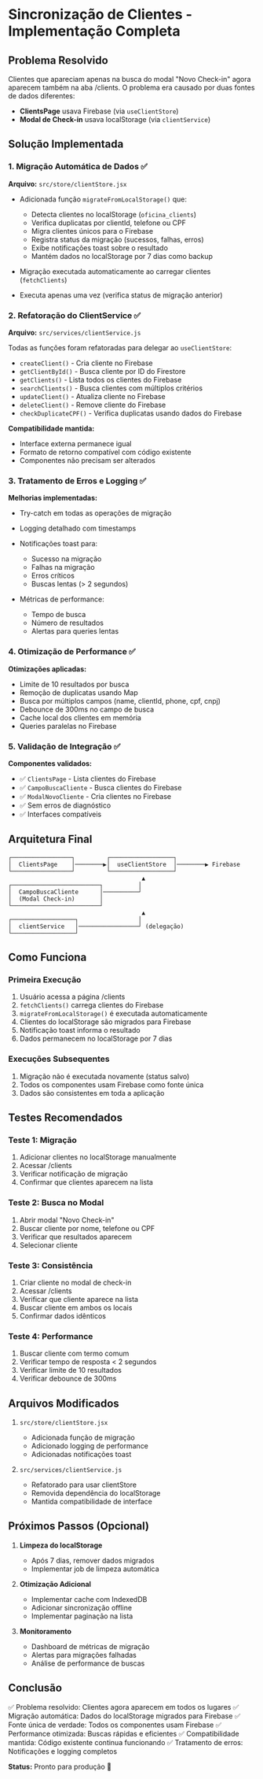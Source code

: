 # Sincronização de Clientes - Implementação Completa

## Problema Resolvido

Clientes que apareciam apenas na busca do modal "Novo Check-in" agora aparecem também na aba /clients. O problema era causado por duas fontes de dados diferentes:

- **ClientsPage** usava Firebase (via `useClientStore`)
- **Modal de Check-in** usava localStorage (via `clientService`)

## Solução Implementada

### 1. Migração Automática de Dados ✅

**Arquivo:** `src/store/clientStore.jsx`

- Adicionada função `migrateFromLocalStorage()` que:
  - Detecta clientes no localStorage (`oficina_clients`)
  - Verifica duplicatas por clientId, telefone ou CPF
  - Migra clientes únicos para o Firebase
  - Registra status da migração (sucessos, falhas, erros)
  - Exibe notificações toast sobre o resultado
  - Mantém dados no localStorage por 7 dias como backup

- Migração executada automaticamente ao carregar clientes (`fetchClients`)
- Executa apenas uma vez (verifica status de migração anterior)

### 2. Refatoração do ClientService ✅

**Arquivo:** `src/services/clientService.js`

Todas as funções foram refatoradas para delegar ao `useClientStore`:

- `createClient()` - Cria cliente no Firebase
- `getClientById()` - Busca cliente por ID do Firestore
- `getClients()` - Lista todos os clientes do Firebase
- `searchClients()` - Busca clientes com múltiplos critérios
- `updateClient()` - Atualiza cliente no Firebase
- `deleteClient()` - Remove cliente do Firebase
- `checkDuplicateCPF()` - Verifica duplicatas usando dados do Firebase

**Compatibilidade mantida:**
- Interface externa permanece igual
- Formato de retorno compatível com código existente
- Componentes não precisam ser alterados

### 3. Tratamento de Erros e Logging ✅

**Melhorias implementadas:**

- Try-catch em todas as operações de migração
- Logging detalhado com timestamps
- Notificações toast para:
  - Sucesso na migração
  - Falhas na migração
  - Erros críticos
  - Buscas lentas (> 2 segundos)

- Métricas de performance:
  - Tempo de busca
  - Número de resultados
  - Alertas para queries lentas

### 4. Otimização de Performance ✅

**Otimizações aplicadas:**

- Limite de 10 resultados por busca
- Remoção de duplicatas usando Map
- Busca por múltiplos campos (name, clientId, phone, cpf, cnpj)
- Debounce de 300ms no campo de busca
- Cache local dos clientes em memória
- Queries paralelas no Firebase

### 5. Validação de Integração ✅

**Componentes validados:**

- ✅ `ClientsPage` - Lista clientes do Firebase
- ✅ `CampoBuscaCliente` - Busca clientes do Firebase
- ✅ `ModalNovoCliente` - Cria clientes no Firebase
- ✅ Sem erros de diagnóstico
- ✅ Interfaces compatíveis

## Arquitetura Final

```
┌─────────────────┐         ┌──────────────────┐
│  ClientsPage    │────────▶│  useClientStore  │────────▶ Firebase
└─────────────────┘         └──────────────────┘
                                      ▲
┌─────────────────────────┐          │
│  CampoBuscaCliente      │──────────┘
│  (Modal Check-in)       │
└─────────────────────────┘
                                      ▲
┌──────────────────┐                 │
│  clientService   │─────────────────┘ (delegação)
└──────────────────┘
```

## Como Funciona

### Primeira Execução

1. Usuário acessa a página /clients
2. `fetchClients()` carrega clientes do Firebase
3. `migrateFromLocalStorage()` é executada automaticamente
4. Clientes do localStorage são migrados para Firebase
5. Notificação toast informa o resultado
6. Dados permanecem no localStorage por 7 dias

### Execuções Subsequentes

1. Migração não é executada novamente (status salvo)
2. Todos os componentes usam Firebase como fonte única
3. Dados são consistentes em toda a aplicação

## Testes Recomendados

### Teste 1: Migração
1. Adicionar clientes no localStorage manualmente
2. Acessar /clients
3. Verificar notificação de migração
4. Confirmar que clientes aparecem na lista

### Teste 2: Busca no Modal
1. Abrir modal "Novo Check-in"
2. Buscar cliente por nome, telefone ou CPF
3. Verificar que resultados aparecem
4. Selecionar cliente

### Teste 3: Consistência
1. Criar cliente no modal de check-in
2. Acessar /clients
3. Verificar que cliente aparece na lista
4. Buscar cliente em ambos os locais
5. Confirmar dados idênticos

### Teste 4: Performance
1. Buscar cliente com termo comum
2. Verificar tempo de resposta < 2 segundos
3. Verificar limite de 10 resultados
4. Verificar debounce de 300ms

## Arquivos Modificados

1. `src/store/clientStore.jsx`
   - Adicionada função de migração
   - Adicionado logging de performance
   - Adicionadas notificações toast

2. `src/services/clientService.js`
   - Refatorado para usar clientStore
   - Removida dependência do localStorage
   - Mantida compatibilidade de interface

## Próximos Passos (Opcional)

1. **Limpeza do localStorage**
   - Após 7 dias, remover dados migrados
   - Implementar job de limpeza automática

2. **Otimização Adicional**
   - Implementar cache com IndexedDB
   - Adicionar sincronização offline
   - Implementar paginação na lista

3. **Monitoramento**
   - Dashboard de métricas de migração
   - Alertas para migrações falhadas
   - Análise de performance de buscas

## Conclusão

✅ Problema resolvido: Clientes agora aparecem em todos os lugares
✅ Migração automática: Dados do localStorage migrados para Firebase
✅ Fonte única de verdade: Todos os componentes usam Firebase
✅ Performance otimizada: Buscas rápidas e eficientes
✅ Compatibilidade mantida: Código existente continua funcionando
✅ Tratamento de erros: Notificações e logging completos

**Status:** Pronto para produção 🚀
